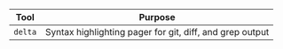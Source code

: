 | Tool    | Purpose                                                  |
|---------|----------------------------------------------------------|
| `delta` | Syntax highlighting pager for git, diff, and grep output |
